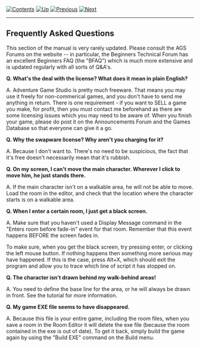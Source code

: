 []()

[![Contents](contents.gif)](ags) [![Up](up.gif)](ags)
[![Previous](back.gif)](ags85#ASCIIcodes)
[![Next](forward.gif)](ags87#UpgradingTo27)

------------------------------------------------------------------------

Frequently Asked Questions
--------------------------

This section of the manual is very rarely updated. Please consult the
AGS Forums on the website -- in particular, the Beginners Technical
Forum has an excellent Beginners FAQ (the "BFAQ") which is much more
extensive and is updated regularly with all sorts of Q&A's.

**Q. What's the deal with the license? What does it mean in plain
English?**

A. Adventure Game Studio is pretty much freeware. That means you may use
it freely for non-commerical games, and you don't have to send me
anything in return. There is one requirement - if you want to SELL a
game you make, for profit, then you must contact me beforehand as there
are some licensing issues which you may need to be aware of. When you
finish your game, please do post it on the Announcements Forum and the
Games Database so that everyone can give it a go.

**Q. Why the swapware license? Why aren't you charging for it?**

A. Because I don't want to. There's no need to be suspicious, the fact
that it's free doesn't necessarily mean that it's rubbish.

**Q. On my screen, I can't move the main character. Wherever I click to
move him, he just stands there.**

A. If the main character isn't on a walkable area, he will not be able
to move. Load the room in the editor, and check that the location where
the character starts is on a walkable area.

**Q. When I enter a certain room, I just get a black screen.**

A. Make sure that you haven't used a Display Message command in the
"Enters room before fade-in" event for that room. Remember that this
event happens BEFORE the screen fades in.

To make sure, when you get the black screen, try pressing enter, or
clicking the left mouse button. If nothing happens then something more
serious may have happened. If this is the case, press Alt+X, which
should exit the program and allow you to trace which line of script it
has stopped on.

**Q. The character isn't drawn behind my walk-behind areas!**

A. You need to define the base line for the area, or he will always be
drawn in front. See the tutorial for more information.

**Q. My game EXE file seems to have disappeared.**

A. Because this file is your entire game, including the room files, when
you save a room in the Room Editor it will delete the exe file (because
the room contained in the exe is out of date). To get it back, simply
build the game again by using the "Build EXE" command on the Build menu.


